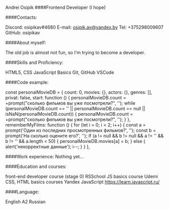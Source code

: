 Andrei Osipik
####Frontend Developer (I hope)

####Contacts:

Discord: osipikav#4680
E-mail: osipik.av@yandex.by
Tel: +375298009607
GitHub: osipikav

####About myself:

The old job is almost not fun, so I'm trying to become a developer.

####Skills and Proficiency:

HTML5, CSS
JavaScript Basics
Git, GitHub
VSCode

####Code example:

const personalMovieDB = {
count: 0,
movies: {},
actors: {},
genres: [],
privat: false,
start: function () {
personalMovieDB.count = +prompt("сколько фильмов вы уже посмотрели?", '');
while (personalMovieDB.count == '' || personalMovieDB.count == null || isNaN(personalMovieDB.count)) {
personalMovieDB.count = +prompt("сколько фильмов вы уже посмотрели?", '');
}
},
rememberMyFilms: function () {
for (let i = 0; i < 2; i++) {
const a = prompt('Один из последних просмотренных фильмов?', '');
const b = prompt('На сколько оцените его?', '');
if (a != null && b != null && a != '' && b != '' && a.length < 50) {
personalMovieDB.movies[a] = b;
} else {
alert('некорректные данные');
i--;
}
}
},

####Work experience: Nothing yet…

####Education and courses:

front-end developer course (stage 0) RSSchool
JS basics course Udemi
CSS, HTML basics courses Yandex
JavaScript https://learn.javascript.ru/

####Language:

English A2
Russian
